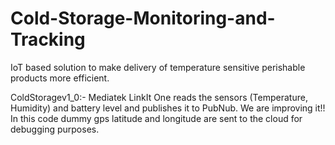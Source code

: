 # Cold-Storage-Monitoring-and-Tracking
IoT based solution to make delivery of temperature sensitive perishable products more efficient.

ColdStoragev1_0:-
Mediatek LinkIt One reads the sensors (Temperature, Humidity) and battery level and publishes it to PubNub.
We are improving it!!
In this code dummy gps latitude and longitude are sent to the cloud for debugging purposes.
